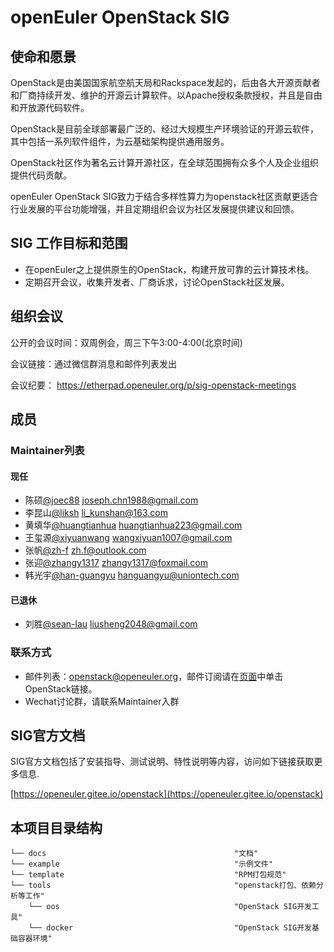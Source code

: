 # openEuler OpenStack SIG

## 使命和愿景

OpenStack是由美国国家航空航天局和Rackspace发起的，后由各大开源贡献者和厂商持续开发、维护的开源云计算软件。以Apache授权条款授权，并且是自由和开放源代码软件。

OpenStack是目前全球部署最广泛的、经过大规模生产环境验证的开源云软件，其中包括一系列软件组件，为云基础架构提供通用服务。

OpenStack社区作为著名云计算开源社区，在全球范围拥有众多个人及企业组织提供代码贡献。

openEuler OpenStack SIG致力于结合多样性算力为openstack社区贡献更适合行业发展的平台功能增强，并且定期组织会议为社区发展提供建议和回馈。

## SIG 工作目标和范围

- 在openEuler之上提供原生的OpenStack，构建开放可靠的云计算技术栈。
- 定期召开会议，收集开发者、厂商诉求，讨论OpenStack社区发展。

## 组织会议

公开的会议时间：双周例会，周三下午3:00-4:00(北京时间)

会议链接：通过微信群消息和邮件列表发出

会议纪要： <https://etherpad.openeuler.org/p/sig-openstack-meetings>

## 成员

### Maintainer列表

#### 现任

- 陈硕[@joec88](https://gitee.com/joec88) joseph.chn1988@gmail.com
- 李昆山[@liksh](https://gitee.com/liksh) li_kunshan@163.com
- 黄填华[@huangtianhua](https://gitee.com/huangtianhua) huangtianhua223@gmail.com
- 王玺源[@xiyuanwang](https://gitee.com/xiyuanwang) wangxiyuan1007@gmail.com
- 张帆[@zh-f](https://gitee.com/zh-f) zh.f@outlook.com
- 张迎[@zhangy1317](https://gitee.com/zhangy1317) zhangy1317@foxmail.com
- 韩光宇[@han-guangyu](https://gitee.com/han-guangyu) hanguangyu@uniontech.com

#### 已退休

- 刘胜[@sean-lau](https://gitee.com/sean-lau) liusheng2048@gmail.com

### 联系方式

- 邮件列表：openstack@openeuler.org，邮件订阅请在[页面](https://www.openeuler.org/zh/community/mailing-list/)中单击OpenStack链接。
- Wechat讨论群，请联系Maintainer入群

## SIG官方文档

SIG官方文档包括了安装指导、测试说明、特性说明等内容，访问如下链接获取更多信息.

[https://openeuler.gitee.io/openstack](https://openeuler.gitee.io/openstack)

## 本项目目录结构

```none
└── docs                                          "文档"
└── example                                       "示例文件"
└── template                                      "RPM打包规范"
└── tools                                         "openstack打包、依赖分析等工作"
    └── oos                                       "OpenStack SIG开发工具"
    └── docker                                    "OpenStack SIG开发基础容器环境"
```
